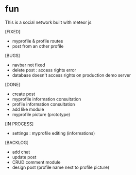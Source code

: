 # fun
This is a social network built with meteor js

[FIXED]
 - myprofile & profile routes
 - post from an other profile

[BUGS]
 - navbar not fixed
 - delete post : access rights error
 - database doesn't access rights on production demo server

[DONE]
 - create post
 - myprofile information consultation
 - profile information consultation
 - add like module 
 - myprofile picture (prototype)

[IN PROCESS]
 - settings : myprofile editing (informations)

[BACKLOG]
 - add chat
 - update post
 - CRUD comment module
 - design post (profile name next to profile picture)
